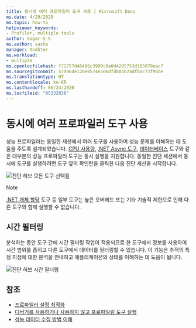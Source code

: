 ```yaml
---
title: 동시에 여러 프로파일러 도구 사용 | Microsoft Docs
ms.date: 4/29/2020
ms.topic: how-to
helpviewer_keywords:
- Profiler, multiple tools
author: Sagar-S-S
ms.author: sashe
manager: AndSter
ms.workload:
- multiple
ms.openlocfilehash: f72757d46496c3990c0a0d4205753d185078eac7
ms.sourcegitcommit: 57d96de120e0574e506dfd80bb7adfbac73f96be
ms.translationtype: HT
ms.contentlocale: ko-KR
ms.lasthandoff: 06/24/2020
ms.locfileid: "85332038"
---
```

# <a name="using-multiple-profiler-tools-simultaneously"></a>동시에 여러 프로파일러 도구 사용

성능 프로파일러는 동일한 세션에서 여러 도구를 사용하여 성능 문제를 이해하는 데 도움을 주도록 설계되었습니다. [CPU 사용량](../profiling/cpu-usage.md), [.NET Async 도구](../profiling/analyze-async.md), [데이터베이스](../profiling/analyze-database.md) 도구와 같은 대부분의 성능 프로파일러 도구는 동시 실행을 지원합니다. 동일한 진단 세션에서 동시에 도구를 실행하려면 도구 옆의 확인란을 클릭한 다음 진단 세션을 시작합니다.

![진단 허브 모든 도구 선택됨](../profiling/media/diaghuballtoolsselected.png "진단 허브 모든 도구 선택됨")

>[!NOTE]
>[.NET 개체 할당](../profiling/dotnet-alloc-tool.md) 도구 등 일부 도구는 높은 오버헤드 또는 기타 기술적 제한으로 인해 다른 도구와 함께 실행할 수 없습니다.

## <a name="time-filtering"></a>시간 필터링 

분석하는 동안 도구 간에 시간 필터링 작업이 적용되므로 한 도구에서 정보를 사용하여 시간 범위를 좁히고 다른 도구에서 데이터를 필터링할 수 있습니다. 이 기능은 추적의 특정 지점에 대한 분석을 안내하고 애플리케이션의 상태를 이해하는 데 도움이 됩니다.

![진단 허브 시간 필터링](../profiling/media/diaghubtimefiltering.png "진단 허브 시간 필터링")

## <a name="see-also"></a>참조

- [프로파일러 설정 최적화](../profiling/optimize-profiler-settings.md)
- [디버거를 사용하거나 사용하지 않고 프로파일링 도구 실행](../profiling/running-profiling-tools-with-or-without-the-debugger.md)
- [성능 데이터 수집 방법 이해](../profiling/understanding-performance-collection-methods-perf-profiler.md)
